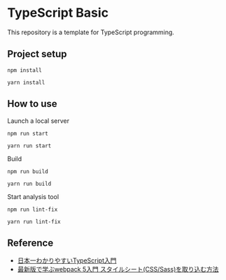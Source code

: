 # TypeScript Basic
This repository is a template for TypeScript programming.

## Project setup
```
npm install
```
```
yarn install
```

## How to use

Launch a local server
```
npm run start
```
```
yarn run start
```

Build
```
npm run build
```
```
yarn run build
```

Start analysis tool
```
npm run lint-fix
```
```
yarn run lint-fix
```

## Reference
* [日本一わかりやすいTypeScript入門](https://youtube.com/playlist?list=PLX8Rsrpnn3IW0REXnTWQp79mxCvHkIrad)
* [最新版で学ぶwebpack 5入門
スタイルシート(CSS/Sass)を取り込む方法](https://ics.media/entry/17376/)
